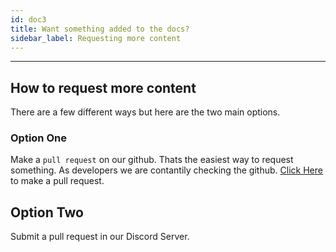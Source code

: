 ```yaml
---
id: doc3
title: Want something added to the docs?
sidebar_label: Requesting more content
---
```


---

## How to request more content

There are a few different ways but here are the two main options.

### Option One

Make a `pull request` on our github. Thats the easiest way to request something. As developers we are contantily checking the github. [Click Here](https://github.com/DeepWebDevelopers/discord-bot-guide/pulls) to make a pull request.

## Option Two

Submit a pull request in our Discord Server.
